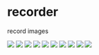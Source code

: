 # recorder
record images

![](http://52.24.85.100:8000/imgs/cat2.jpg?g=1)
![](http://52.24.85.100:8000/imgs/cat2.jpg?g=2)
![](http://52.24.85.100:8000/imgs/cat2.jpg?g=3)
![](http://52.24.85.100:8000/imgs/cat2.jpg?g=4)
![](http://52.24.85.100:8000/imgs/cat2.jpg?g=5)
![](http://52.24.85.100:8000/imgs/cat2.jpg?g=6)
![](http://52.24.85.100:8000/imgs/cat2.jpg?g=7)
![](http://52.24.85.100:8000/imgs/cat2.jpg?g=8)
![](http://52.24.85.100:8000/imgs/cat2.jpg?g=9)
![](http://52.24.85.100:8000/imgs/cat2.jpg?g=10)










